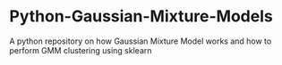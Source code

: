 # Python-Gaussian-Mixture-Models
A python repository on how Gaussian Mixture Model works and how to perform GMM clustering using sklearn 
